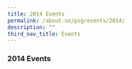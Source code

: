 ```yaml
---
title: 2014 Events
permalink: /about-us/psg/events/2014/
description: ""
third_nav_title: Events
---
```

### **2014 Events**
